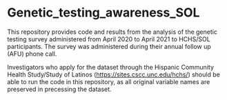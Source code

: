 # Genetic_testing_awareness_SOL
 
This repository provides code and results from the analysis of the genetic testing survey administered from April 2020 to April 2021 to HCHS/SOL participants. The survey was administered during their annual follow up (AFU) phone call. 

Investigators who apply for the dataset through the Hispanic Community Health Study/Study of Latinos (https://sites.cscc.unc.edu/hchs/) should be able to run the code in this repository, as all original variable names are preserved in precessing the dataset. 